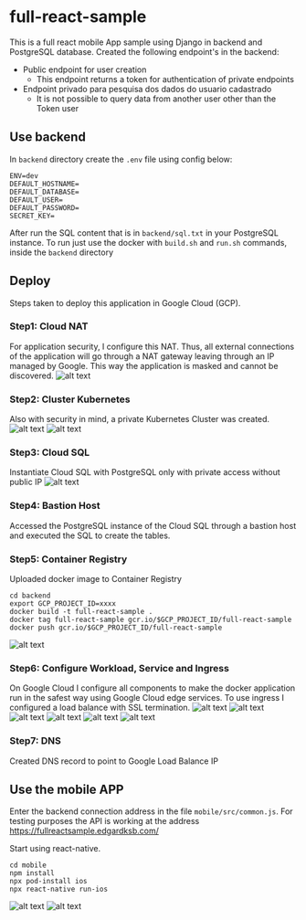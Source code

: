 # full-react-sample

This is a full react mobile App sample using Django in backend and PostgreSQL database.
Created the following endpoint's in the backend:
* Public endpoint for user creation
    * This endpoint returns a token for authentication of private endpoints
* Endpoint privado para pesquisa dos dados do usuario cadastrado
    * It is not possible to query data from another user other than the Token user

## Use backend
In `backend` directory create the `.env` file using config below:
```
ENV=dev
DEFAULT_HOSTNAME=
DEFAULT_DATABASE=
DEFAULT_USER=
DEFAULT_PASSWORD=
SECRET_KEY=
```
After run the SQL content that is in `backend/sql.txt` in your PostgreSQL instance.
To run just use the docker with `build.sh` and `run.sh` commands, inside the `backend` directory

## Deploy
Steps taken to deploy this application in Google Cloud (GCP).

### Step1: Cloud NAT
For application security, I configure this NAT.
Thus, all external connections of the application will go through a NAT gateway leaving through an IP managed by Google.
This way the application is masked and cannot be discovered.
![alt text](https://github.com/edgardksb/full-react-sample/blob/main/img/step1.png?raw=true)

### Step2: Cluster Kubernetes
Also with security in mind, a private Kubernetes Cluster was created.
![alt text](https://github.com/edgardksb/full-react-sample/blob/main/img/step21.png?raw=true)
![alt text](https://github.com/edgardksb/full-react-sample/blob/main/img/step22.png?raw=true)

### Step3: Cloud SQL
Instantiate Cloud SQL with PostgreSQL only with private access without public IP
![alt text](https://github.com/edgardksb/full-react-sample/blob/main/img/step3.png?raw=true)

### Step4: Bastion Host
Accessed the PostgreSQL instance of the Cloud SQL through a bastion host and executed the SQL to create the tables.

### Step5: Container Registry
Uploaded docker image to Container Registry
```
cd backend
export GCP_PROJECT_ID=xxxx
docker build -t full-react-sample .
docker tag full-react-sample gcr.io/$GCP_PROJECT_ID/full-react-sample
docker push gcr.io/$GCP_PROJECT_ID/full-react-sample
```
![alt text](https://github.com/edgardksb/full-react-sample/blob/main/img/step5.png?raw=true)

### Step6: Configure Workload, Service and Ingress
On Google Cloud I configure all components to make the docker application run in the safest way using Google Cloud edge services.
To use ingress I configured a load balance with SSL termination.
![alt text](https://github.com/edgardksb/full-react-sample/blob/main/img/step61.png?raw=true)
![alt text](https://github.com/edgardksb/full-react-sample/blob/main/img/step62.png?raw=true)
![alt text](https://github.com/edgardksb/full-react-sample/blob/main/img/step63.png?raw=true)
![alt text](https://github.com/edgardksb/full-react-sample/blob/main/img/step64.png?raw=true)
![alt text](https://github.com/edgardksb/full-react-sample/blob/main/img/step65.png?raw=true)
![alt text](https://github.com/edgardksb/full-react-sample/blob/main/img/step66.png?raw=true)

### Step7: DNS
Created DNS record to point to Google Load Balance IP

## Use the mobile APP

Enter the backend connection address in the file `mobile/src/common.js`.
For testing purposes the API is working at the address https://fullreactsample.edgardksb.com/

Start using react-native.
```
cd mobile
npm install
npx pod-install ios
npx react-native run-ios
```
![alt text](https://github.com/edgardksb/full-react-sample/blob/main/img/screen1.png?raw=true)
![alt text](https://github.com/edgardksb/full-react-sample/blob/main/img/screen2.png?raw=true)